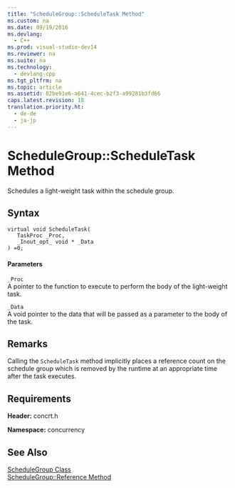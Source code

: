 ```yaml
---
title: "ScheduleGroup::ScheduleTask Method"
ms.custom: na
ms.date: 09/19/2016
ms.devlang: 
  - C++
ms.prod: visual-studio-dev14
ms.reviewer: na
ms.suite: na
ms.technology: 
  - devlang-cpp
ms.tgt_pltfrm: na
ms.topic: article
ms.assetid: 82be91e6-a641-4cec-b2f3-a99281b3fd66
caps.latest.revision: 18
translation.priority.ht: 
  - de-de
  - ja-jp
---
```

# ScheduleGroup::ScheduleTask Method
Schedules a light-weight task within the schedule group.  
  
## Syntax  
  
```  
virtual void ScheduleTask(  
   TaskProc _Proc,  
   _Inout_opt_ void * _Data  
) =0;  
```  
  
#### Parameters  
 `_Proc`  
 A pointer to the function to execute to perform the body of the light-weight task.  
  
 `_Data`  
 A void pointer to the data that will be passed as a parameter to the body of the task.  
  
## Remarks  
 Calling the `ScheduleTask` method implicitly places a reference count on the schedule group which is removed by the runtime at an appropriate time after the task executes.  
  
## Requirements  
 **Header:** concrt.h  
  
 **Namespace:** concurrency  
  
## See Also  
 [ScheduleGroup Class](../vs140/ScheduleGroup-Class.md)   
 [ScheduleGroup::Reference Method](../vs140/ScheduleGroup--Reference-Method.md)